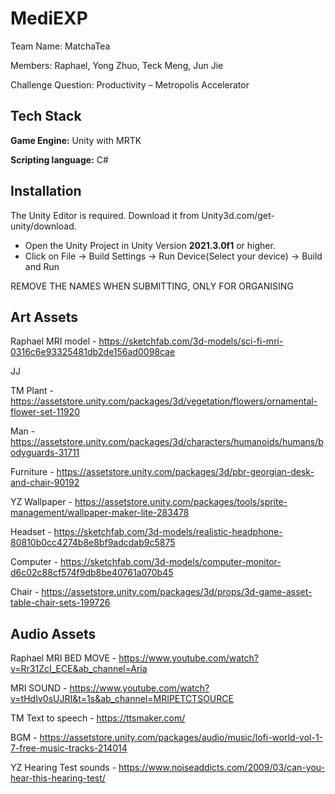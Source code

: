 
# MediEXP

Team Name: MatchaTea

Members: Raphael, Yong Zhuo, Teck Meng, Jun Jie

Challenge Question: Productivity – Metropolis Accelerator



## Tech Stack

**Game Engine:** Unity with MRTK

**Scripting language:** C#


## Installation

The Unity Editor is required. Download it from Unity3d.com/get-unity/download.

 - Open the Unity Project  in Unity Version **2021.3.0f1** or higher.
 - Click on File -> Build Settings -> Run Device(Select your device) -> Build and Run

REMOVE THE NAMES WHEN SUBMITTING, ONLY FOR ORGANISING

## Art Assets 

Raphael
MRI model - https://sketchfab.com/3d-models/sci-fi-mri-0316c6e93325481db2de156ad0098cae

JJ

TM
Plant - https://assetstore.unity.com/packages/3d/vegetation/flowers/ornamental-flower-set-11920

Man - https://assetstore.unity.com/packages/3d/characters/humanoids/humans/bodyguards-31711

Furniture - https://assetstore.unity.com/packages/3d/pbr-georgian-desk-and-chair-90192

YZ
Wallpaper - https://assetstore.unity.com/packages/tools/sprite-management/wallpaper-maker-lite-283478

Headset - https://sketchfab.com/3d-models/realistic-headphone-80810b0cc4274b8e8bf9adcdab9c5875

Computer - https://sketchfab.com/3d-models/computer-monitor-d6c02c88cf574f9db8be40761a070b45

Chair - https://assetstore.unity.com/packages/3d/props/3d-game-asset-table-chair-sets-199726



## Audio Assets

Raphael
MRI BED MOVE - https://www.youtube.com/watch?v=Rr31ZcI_ECE&ab_channel=Aria

MRI SOUND - https://www.youtube.com/watch?v=tHdIv0sUJRI&t=1s&ab_channel=MRIPETCTSOURCE

TM
Text to speech - https://ttsmaker.com/

BGM - https://assetstore.unity.com/packages/audio/music/lofi-world-vol-1-7-free-music-tracks-214014


YZ
Hearing Test sounds - https://www.noiseaddicts.com/2009/03/can-you-hear-this-hearing-test/
